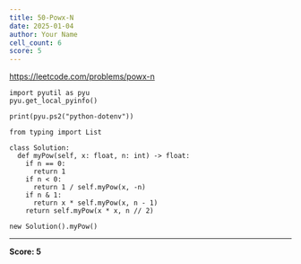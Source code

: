 ```yaml
---
title: 50-Powx-N
date: 2025-01-04
author: Your Name
cell_count: 6
score: 5
---
```


https://leetcode.com/problems/powx-n


```
import pyutil as pyu
pyu.get_local_pyinfo()
```


```
print(pyu.ps2("python-dotenv"))
```


```
from typing import List
```


```
class Solution:
  def myPow(self, x: float, n: int) -> float:
    if n == 0:
      return 1
    if n < 0:
      return 1 / self.myPow(x, -n)
    if n & 1:
      return x * self.myPow(x, n - 1)
    return self.myPow(x * x, n // 2)
```


```
new Solution().myPow()
```


---
**Score: 5**